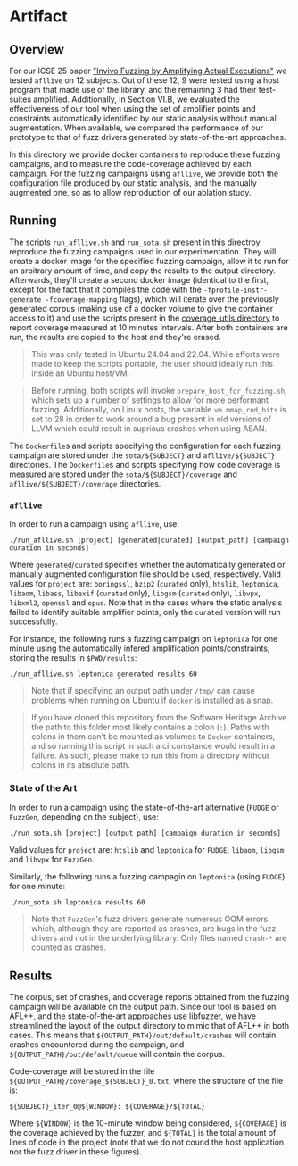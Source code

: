 # Artifact

## Overview

For our ICSE 25 paper ["Invivo Fuzzing by Amplifying Actual Executions"](https://mpi-softsec.github.io/papers/ICSE25-invivo.pdf) we tested `afllive` on 12 subjects. Out of these 12, 9 were tested using a host program that made use of the library, and the remaining 3 had their test-suites amplified.
Additionally, in Section VI.B, we evaluated the effectiveness of our tool when using the set of amplifier points and constraints automatically identified by our static analysis without manual augmentation.
When available, we compared the performance of our prototype to that of fuzz drivers generated by state-of-the-art approaches.

In this directory we provide docker containers to reproduce these fuzzing campaigns, and to measure the code-coverage achieved by each campaign.
For the fuzzing campaigns using `afllive`, we provide both the configuration file produced by our static analysis, and the manually augmented one, so as to allow reproduction of our ablation study.

## Running

The scripts `run_afllive.sh` and `run_sota.sh` present in this directroy reproduce the fuzzing campaigns used in our experimentation.
They will create a docker image for the specified fuzzing campaign, allow it to run for an arbitrary amount of time, and copy the results to the output directory.
Afterwards, they'll create a second docker image (identical to the first, except for the fact that it compiles the code with the `-fprofile-instr-generate -fcoverage-mapping` flags), which will iterate over the previously generated corpus (making use of a docker volume to give the container access to it) and use the scripts present in the [coverage\_utils directory](../coverage_utils/) to report coverage measured at 10 minutes intervals.
After both containers are run, the results are copied to the host and they're erased.

> This was only tested in Ubuntu 24.04 and 22.04. While efforts were made to keep the scripts portable, the user should ideally run this inside an Ubuntu host/VM.

> Before running, both scripts will invoke `prepare_host_for_fuzzing.sh`, which sets up a number of settings to allow for more performant fuzzing. Additionally, on Linux hosts, the variable `vm.mmap_rnd_bits` is set to 28 in order to work around a bug present in old versions of LLVM which could result in suprious crashes when using ASAN.

The `Dockerfile`s and scripts specifying the configuration for each fuzzing campaign are stored under the `sota/${SUBJECT}` and `afllive/${SUBJECT}` directories.
The `Dockerfile`s and scripts specifying how code coverage is measured are stored under the `sota/${SUBJECT}/coverage` and `afllive/${SUBJECT}/coverage` directories.

### `afllive`

In order to run a campaign using `afllive`, use:

```
./run_afllive.sh [project] [generated|curated] [output_path] [campaign duration in seconds]
```

Where `generated`/`curated` specifies whether the automatically generated or manually augmented configuration file should be used, respectively.
Valid values for `project` are: `boringssl`, `bzip2` (`curated` only), `htslib`, `leptonica`, `libaom`, `libass`, `libexif` (`curated` only), `libgsm` (`curated` only), `libvpx`, `libxml2`, `openssl` and `opus`.
Note that in the cases where the static analysis failed to identify suitable amplifier points, only the `curated` version will run successfully.

For instance, the following runs a fuzzing campaign on `leptonica` for one minute using the automatically infered amplification points/constraints, storing the results in `$PWD/results`:

```
./run_afllive.sh leptonica generated results 60
```

> Note that if specifying an output path under `/tmp/` can cause problems when running on Ubuntu if `docker` is installed as a snap.

> If you have cloned this repository from the Software Heritage Archive the path to this folder most likely contains a colon (`:`). Paths with colons in them can't be mounted as volumes to `Docker` containers, and so running this script in such a circumstance would result in a failure. As such, please make to run this from a directory without colons in its absolute path.

### State of the Art

In order to run a campaign using the state-of-the-art alternative (`FUDGE` or `FuzzGen`, depending on the subject), use:

```
./run_sota.sh [project] [output_path] [campaign duration in seconds]
```

Valid values for `project` are: `htslib` and `leptonica` for `FUDGE`, `libaom`, `libgsm` and `libvpx` for `FuzzGen`.

Similarly, the following runs a fuzzing campagin on `leptonica` (using `FUDGE`) for one minute:

```
./run_sota.sh leptonica results 60
```

> Note that `FuzzGen`'s fuzz drivers generate numerous OOM errors which, although they are reported as crashes, are bugs in the fuzz drivers and not in the underlying library.
Only files named `crash-*` are counted as crashes.

## Results

The corpus, set of crashes, and coverage reports obtained from the fuzzing campaign will be available on the output path.
Since our tool is based on AFL++, and the state-of-the-art approaches use libfuzzer, we have streamlined the layout of the output directory to mimic that of AFL++ in both cases.
This means that `${OUTPUT_PATH}/out/default/crashes` will contain crashes encountered during the campaign, and `${OUTPUT_PATH}/out/default/queue` will contain the corpus.

Code-coverage will be stored in the file `${OUTPUT_PATH}/coverage_${SUBJECT}_0.txt`, where the structure of the file is:

```
${SUBJECT}_iter_0@${WINDOW}: ${COVERAGE}/${TOTAL}
```

Where `${WINDOW}` is the 10-minute window being considered, `${COVERAGE}` is the coverage achieved by the fuzzer, and `${TOTAL}` is the total amount of lines of code in the project (note that we do not cound the host application nor the fuzz driver in these figures).


